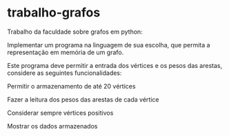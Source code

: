 # trabalho-grafos
Trabalho da faculdade sobre grafos em python:

Implementar um programa na linguagem de sua escolha, que permita a representação em memória de um grafo.

Este programa deve permitir a entrada dos vértices e os pesos das arestas, considere as seguintes funcionalidades:

Permitir o armazenamento de até 20 vértices

Fazer a leitura dos pesos das arestas de cada vértice

Considerar sempre vértices positivos

Mostrar os dados armazenados
